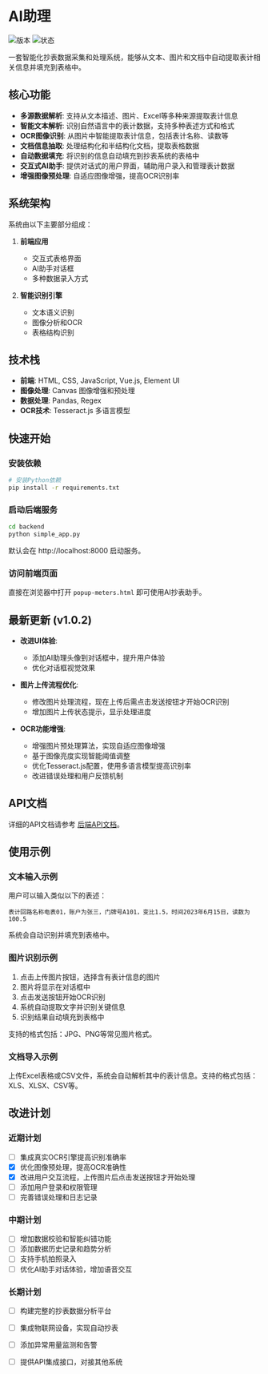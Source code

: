 # AI助理

![版本](https://img.shields.io/badge/版本-1.0.2-blue)
![状态](https://img.shields.io/badge/状态-开发中-yellow)

一套智能化抄表数据采集和处理系统，能够从文本、图片和文档中自动提取表计相关信息并填充到表格中。

## 核心功能

- **多源数据解析**: 支持从文本描述、图片、Excel等多种来源提取表计信息
- **智能文本解析**: 识别自然语言中的表计数据，支持多种表述方式和格式
- **OCR图像识别**: 从图片中智能提取表计信息，包括表计名称、读数等
- **文档信息抽取**: 处理结构化和半结构化文档，提取表格数据
- **自动数据填充**: 将识别的信息自动填充到抄表系统的表格中
- **交互式AI助手**: 提供对话式的用户界面，辅助用户录入和管理表计数据
- **增强图像预处理**: 自适应图像增强，提高OCR识别率

## 系统架构

系统由以下主要部分组成：

1. **前端应用**
   - 交互式表格界面
   - AI助手对话框
   - 多种数据录入方式


3. **智能识别引擎**
   - 文本语义识别
   - 图像分析和OCR
   - 表格结构识别

## 技术栈

- **前端**: HTML, CSS, JavaScript, Vue.js, Element UI
- **图像处理**: Canvas 图像增强和预处理
- **数据处理**: Pandas, Regex
- **OCR技术**: Tesseract.js 多语言模型

## 快速开始

### 安装依赖

```bash
# 安装Python依赖
pip install -r requirements.txt
```

### 启动后端服务

```bash
cd backend
python simple_app.py
```

默认会在 http://localhost:8000 启动服务。

### 访问前端页面

直接在浏览器中打开 `popup-meters.html` 即可使用AI抄表助手。

## 最新更新 (v1.0.2)

- **改进UI体验**:
  - 添加AI助理头像到对话框中，提升用户体验
  - 优化对话框视觉效果

- **图片上传流程优化**:
  - 修改图片处理流程，现在上传后需点击发送按钮才开始OCR识别
  - 增加图片上传状态提示，显示处理进度

- **OCR功能增强**:
  - 增强图片预处理算法，实现自适应图像增强
  - 基于图像亮度实现智能阈值调整
  - 优化Tesseract.js配置，使用多语言模型提高识别率
  - 改进错误处理和用户反馈机制

## API文档

详细的API文档请参考 [后端API文档](backend/README.md)。

## 使用示例

### 文本输入示例

用户可以输入类似以下的表述：

```
表计回路名称电表01，账户为张三，门牌号A101，变比1.5，时间2023年6月15日，读数为100.5
```

系统会自动识别并填充到表格中。

### 图片识别示例

1. 点击上传图片按钮，选择含有表计信息的图片
2. 图片将显示在对话框中
3. 点击发送按钮开始OCR识别
4. 系统自动提取文字并识别关键信息
5. 识别结果自动填充到表格中

支持的格式包括：JPG、PNG等常见图片格式。

### 文档导入示例

上传Excel表格或CSV文件，系统会自动解析其中的表计信息。支持的格式包括：XLS、XLSX、CSV等。

## 改进计划

### 近期计划

- [ ] 集成真实OCR引擎提高识别准确率
- [x] 优化图像预处理，提高OCR准确性
- [x] 改进用户交互流程，上传图片后点击发送按钮才开始处理
- [ ] 添加用户登录和权限管理
- [ ] 完善错误处理和日志记录

### 中期计划

- [ ] 增加数据校验和智能纠错功能
- [ ] 添加数据历史记录和趋势分析
- [ ] 支持手机拍照录入
- [ ] 优化AI助手对话体验，增加语音交互

### 长期计划

- [ ] 构建完整的抄表数据分析平台
- [ ] 集成物联网设备，实现自动抄表
- [ ] 添加异常用量监测和告警
- [ ] 提供API集成接口，对接其他系统

